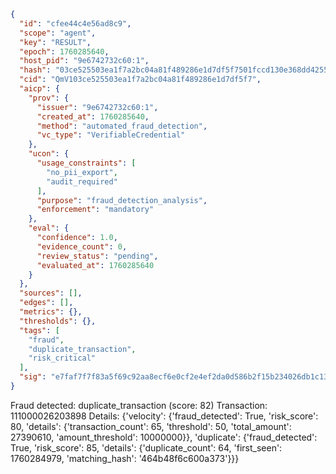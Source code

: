 ```json
{
  "id": "cfee44c4e56ad8c9",
  "scope": "agent",
  "key": "RESULT",
  "epoch": 1760285640,
  "host_pid": "9e6742732c60:1",
  "hash": "03ce525503ea1f7a2bc04a81f489286e1d7df5f7501fccd130e368dd42550090",
  "cid": "QmV103ce525503ea1f7a2bc04a81f489286e1d7df5f7",
  "aicp": {
    "prov": {
      "issuer": "9e6742732c60:1",
      "created_at": 1760285640,
      "method": "automated_fraud_detection",
      "vc_type": "VerifiableCredential"
    },
    "ucon": {
      "usage_constraints": [
        "no_pii_export",
        "audit_required"
      ],
      "purpose": "fraud_detection_analysis",
      "enforcement": "mandatory"
    },
    "eval": {
      "confidence": 1.0,
      "evidence_count": 0,
      "review_status": "pending",
      "evaluated_at": 1760285640
    }
  },
  "sources": [],
  "edges": [],
  "metrics": {},
  "thresholds": {},
  "tags": [
    "fraud",
    "duplicate_transaction",
    "risk_critical"
  ],
  "sig": "e7faf7f7f83a5f69c92aa8ecf6e0cf2e4ef2da0d586b2f15b234026db1c1394d"
}
```

Fraud detected: duplicate_transaction (score: 82)
Transaction: 111000026203898
Details: {'velocity': {'fraud_detected': True, 'risk_score': 80, 'details': {'transaction_count': 65, 'threshold': 50, 'total_amount': 27390610, 'amount_threshold': 10000000}}, 'duplicate': {'fraud_detected': True, 'risk_score': 85, 'details': {'duplicate_count': 64, 'first_seen': 1760284979, 'matching_hash': '464b48f6c600a373'}}}